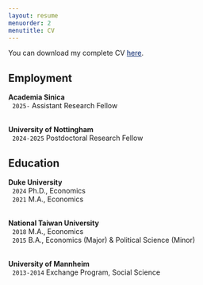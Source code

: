 ```yaml
---
layout: resume
menuorder: 2
menutitle: CV
---
```



You can download my complete CV <a href="https://sungjuwu.github.io/documents/CV_sungjuwu.pdf" target="_blank"><span style="color:#012169"><u>here</u></span></a>.

## Employment
__Academia Sinica__\
&nbsp;&nbsp;`2025-`
Assistant Research Fellow <br> <br>

__University of Nottingham__\
&nbsp;&nbsp;`2024-2025`
Postdoctoral Research Fellow

## Education
__Duke University__\
&nbsp;&nbsp;`2024`
 Ph.D., Economics\
&nbsp;&nbsp;`2021`
 M.A., Economics <br> <br>

__National Taiwan University__\
&nbsp;&nbsp;`2018`
 M.A., Economics\
&nbsp;&nbsp;`2015`
 B.A., Economics (Major) & Political Science (Minor) <br> <br>

__University of Mannheim__\
&nbsp;&nbsp;`2013-2014`
 Exchange Program, Social Science



<!-- ### Footer

Last updated: April 2022 -->


